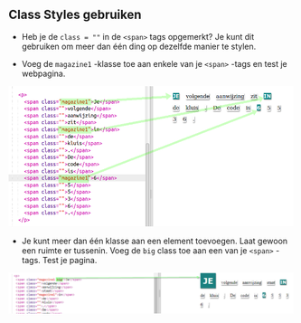 ## Class Styles gebruiken

+ Heb je de `class = ""` in de `<span>` tags opgemerkt? Je kunt dit gebruiken om meer dan één ding op dezelfde manier te stylen.

+ Voeg de `magazine1` -klasse toe aan enkele van je `<span>` -tags en test je webpagina.

![screenshot](images/letter-magazine1.png)

+ Je kunt meer dan één klasse aan een element toevoegen. Laat gewoon een ruimte er tussenin. Voeg de `big` class toe aan een van je `<span>` -tags. Test je pagina. 

![screenshot](images/letter-big.png)
